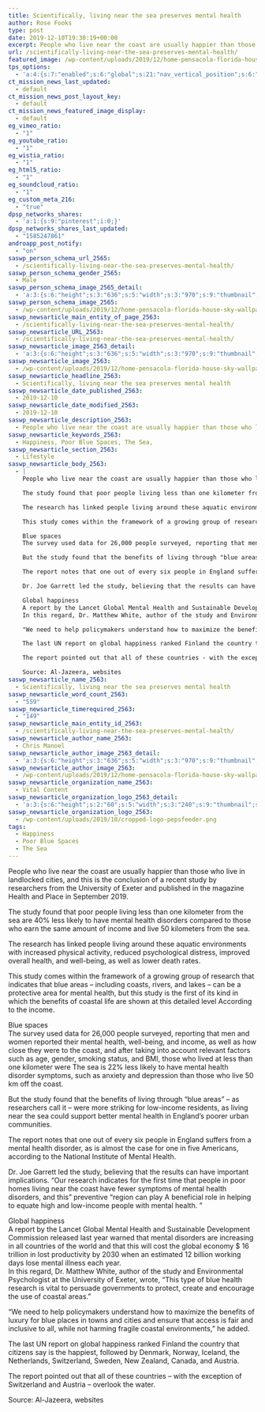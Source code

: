 ```yaml
---
title: Scientifically, living near the sea preserves mental health
author: Rose Fooks
type: post
date: 2019-12-10T19:30:19+00:00
excerpt: People who live near the coast are usually happier than those who live in landlocked cities, and this is the conclusion of a recent study by researchers
url: /scientifically-living-near-the-sea-preserves-mental-health/
featured_image: /wp-content/uploads/2019/12/home-pensacola-florida-house-sky-wallpaper-preview.jpg
tps_options:
  - 'a:4:{s:7:"enabled";s:6:"global";s:21:"nav_vertical_position";s:6:"global";s:23:"nav_hide_on_first_slide";b:0;s:23:"slide_loading_mechanism";s:6:"global";}'
ct_mission_news_last_updated:
  - default
ct_mission_news_post_layout_key:
  - default
ct_mission_news_featured_image_display:
  - default
eg_vimeo_ratio:
  - "1"
eg_youtube_ratio:
  - "1"
eg_wistia_ratio:
  - "1"
eg_html5_ratio:
  - "1"
eg_soundcloud_ratio:
  - "1"
eg_custom_meta_216:
  - "true"
dpsp_networks_shares:
  - 'a:1:{s:9:"pinterest";i:0;}'
dpsp_networks_shares_last_updated:
  - "1585247861"
androapp_post_notify:
  - "on"
saswp_person_schema_url_2565:
  - /scientifically-living-near-the-sea-preserves-mental-health/
saswp_person_schema_gender_2565:
  - Male
saswp_person_schema_image_2565_detail:
  - 'a:3:{s:6:"height";s:3:"636";s:5:"width";s:3:"970";s:9:"thumbnail";s:109:"/wp-content/uploads/2019/12/home-pensacola-florida-house-sky-wallpaper-preview.jpg";}'
saswp_person_schema_image_2565:
  - /wp-content/uploads/2019/12/home-pensacola-florida-house-sky-wallpaper-preview.jpg
saswp_newsarticle_main_entity_of_page_2563:
  - /scientifically-living-near-the-sea-preserves-mental-health/
saswp_newsarticle_URL_2563:
  - /scientifically-living-near-the-sea-preserves-mental-health/
saswp_newsarticle_image_2563_detail:
  - 'a:3:{s:6:"height";s:3:"636";s:5:"width";s:3:"970";s:9:"thumbnail";s:109:"/wp-content/uploads/2019/12/home-pensacola-florida-house-sky-wallpaper-preview.jpg";}'
saswp_newsarticle_image_2563:
  - /wp-content/uploads/2019/12/home-pensacola-florida-house-sky-wallpaper-preview.jpg
saswp_newsarticle_headline_2563:
  - Scientifically, living near the sea preserves mental health
saswp_newsarticle_date_published_2563:
  - 2019-12-10
saswp_newsarticle_date_modified_2563:
  - 2019-12-10
saswp_newsarticle_description_2563:
  - People who live near the coast are usually happier than those who live in landlocked cities, and this is the conclusion of a recent study by researchers
saswp_newsarticle_keywords_2563:
  - Happiness, Poor Blue Spaces, The Sea,
saswp_newsarticle_section_2563:
  - Lifestyle
saswp_newsarticle_body_2563:
  - |
    People who live near the coast are usually happier than those who live in landlocked cities, and this is the conclusion of a recent study by researchers from the University of Exeter and published in the magazine Health and Place in September 2019.

    The study found that poor people living less than one kilometer from the sea are 40% less likely to have mental health disorders compared to those who earn the same amount of income and live 50 kilometers from the sea.

    The research has linked people living around these aquatic environments with increased physical activity, reduced psychological distress, improved overall health, and well-being, as well as lower death rates.

    This study comes within the framework of a growing group of research that indicates that blue areas - including coasts, rivers, and lakes - can be a protective area for mental health, but this study is the first of its kind in which the benefits of coastal life are shown at this detailed level According to the income.

    Blue spaces
    The survey used data for 26,000 people surveyed, reporting that men and women reported their mental health, well-being, and income, as well as how close they were to the coast, and after taking into account relevant factors such as age, gender, smoking status, and BMI, those who lived at less than one kilometer were The sea is 22% less likely to have mental health disorder symptoms, such as anxiety and depression than those who live 50 km off the coast.

    But the study found that the benefits of living through "blue areas" - as researchers call it - were more striking for low-income residents, as living near the sea could support better mental health in England's poorer urban communities.

    The report notes that one out of every six people in England suffers from a mental health disorder, as is almost the case for one in five Americans, according to the National Institute of Mental Health.

    Dr. Joe Garrett led the study, believing that the results can have important implications. "Our research indicates for the first time that people in poor homes living near the coast have fewer symptoms of mental health disorders, and this" preventive "region can play A beneficial role in helping to equate high and low-income people with mental health. "

    Global happiness
    A report by the Lancet Global Mental Health and Sustainable Development Commission released last year warned that mental disorders are increasing in all countries of the world and that this will cost the global economy $ 16 trillion in lost productivity by 2030 when an estimated 12 billion working days lose mental illness each year.
    In this regard, Dr. Matthew White, author of the study and Environmental Psychologist at the University of Exeter, wrote, "This type of blue health research is vital to persuade governments to protect, create and encourage the use of coastal areas."

    "We need to help policymakers understand how to maximize the benefits of luxury for blue places in towns and cities and ensure that access is fair and inclusive to all, while not harming fragile coastal environments," he added.

    The last UN report on global happiness ranked Finland the country that citizens say is the happiest, followed by Denmark, Norway, Iceland, the Netherlands, Switzerland, Sweden, New Zealand, Canada, and Austria.

    The report pointed out that all of these countries - with the exception of Switzerland and Austria - overlook the water.

    Source: Al-Jazeera, websites
saswp_newsarticle_name_2563:
  - Scientifically, living near the sea preserves mental health
saswp_newsarticle_word_count_2563:
  - "559"
saswp_newsarticle_timerequired_2563:
  - "149"
saswp_newsarticle_main_entity_id_2563:
  - /scientifically-living-near-the-sea-preserves-mental-health/
saswp_newsarticle_author_name_2563:
  - Chris Manoel
saswp_newsarticle_author_image_2563_detail:
  - 'a:3:{s:6:"height";s:3:"636";s:5:"width";s:3:"970";s:9:"thumbnail";s:109:"/wp-content/uploads/2019/12/home-pensacola-florida-house-sky-wallpaper-preview.jpg";}'
saswp_newsarticle_author_image_2563:
  - /wp-content/uploads/2019/12/home-pensacola-florida-house-sky-wallpaper-preview.jpg
saswp_newsarticle_organization_name_2563:
  - Vital Content
saswp_newsarticle_organization_logo_2563_detail:
  - 'a:3:{s:6:"height";s:2:"60";s:5:"width";s:3:"240";s:9:"thumbnail";s:82:"/wp-content/uploads/2019/10/cropped-logo-pepsfeeder.png";}'
saswp_newsarticle_organization_logo_2563:
  - /wp-content/uploads/2019/10/cropped-logo-pepsfeeder.png
tags:
  - Happiness
  - Poor Blue Spaces
  - The Sea
---
```


People who live near the coast are usually happier than those who live in landlocked cities, and this is the conclusion of a recent study by researchers from the University of Exeter and published in the magazine Health and Place in September 2019.

The study found that poor people living less than one kilometer from the sea are 40% less likely to have mental health disorders compared to those who earn the same amount of income and live 50 kilometers from the sea.

The research has linked people living around these aquatic environments with increased physical activity, reduced psychological distress, improved overall health, and well-being, as well as lower death rates.

This study comes within the framework of a growing group of research that indicates that blue areas &#8211; including coasts, rivers, and lakes &#8211; can be a protective area for mental health, but this study is the first of its kind in which the benefits of coastal life are shown at this detailed level According to the income.

Blue spaces  
The survey used data for 26,000 people surveyed, reporting that men and women reported their mental health, well-being, and income, as well as how close they were to the coast, and after taking into account relevant factors such as age, gender, smoking status, and BMI, those who lived at less than one kilometer were The sea is 22% less likely to have mental health disorder symptoms, such as anxiety and depression than those who live 50 km off the coast.

But the study found that the benefits of living through &#8220;blue areas&#8221; &#8211; as researchers call it &#8211; were more striking for low-income residents, as living near the sea could support better mental health in England&#8217;s poorer urban communities.

The report notes that one out of every six people in England suffers from a mental health disorder, as is almost the case for one in five Americans, according to the National Institute of Mental Health.

Dr. Joe Garrett led the study, believing that the results can have important implications. &#8220;Our research indicates for the first time that people in poor homes living near the coast have fewer symptoms of mental health disorders, and this&#8221; preventive &#8220;region can play A beneficial role in helping to equate high and low-income people with mental health. &#8221;

Global happiness  
A report by the Lancet Global Mental Health and Sustainable Development Commission released last year warned that mental disorders are increasing in all countries of the world and that this will cost the global economy \$ 16 trillion in lost productivity by 2030 when an estimated 12 billion working days lose mental illness each year.  
In this regard, Dr. Matthew White, author of the study and Environmental Psychologist at the University of Exeter, wrote, &#8220;This type of blue health research is vital to persuade governments to protect, create and encourage the use of coastal areas.&#8221;

&#8220;We need to help policymakers understand how to maximize the benefits of luxury for blue places in towns and cities and ensure that access is fair and inclusive to all, while not harming fragile coastal environments,&#8221; he added.

The last UN report on global happiness ranked Finland the country that citizens say is the happiest, followed by Denmark, Norway, Iceland, the Netherlands, Switzerland, Sweden, New Zealand, Canada, and Austria.

The report pointed out that all of these countries &#8211; with the exception of Switzerland and Austria &#8211; overlook the water.

Source: Al-Jazeera, websites
